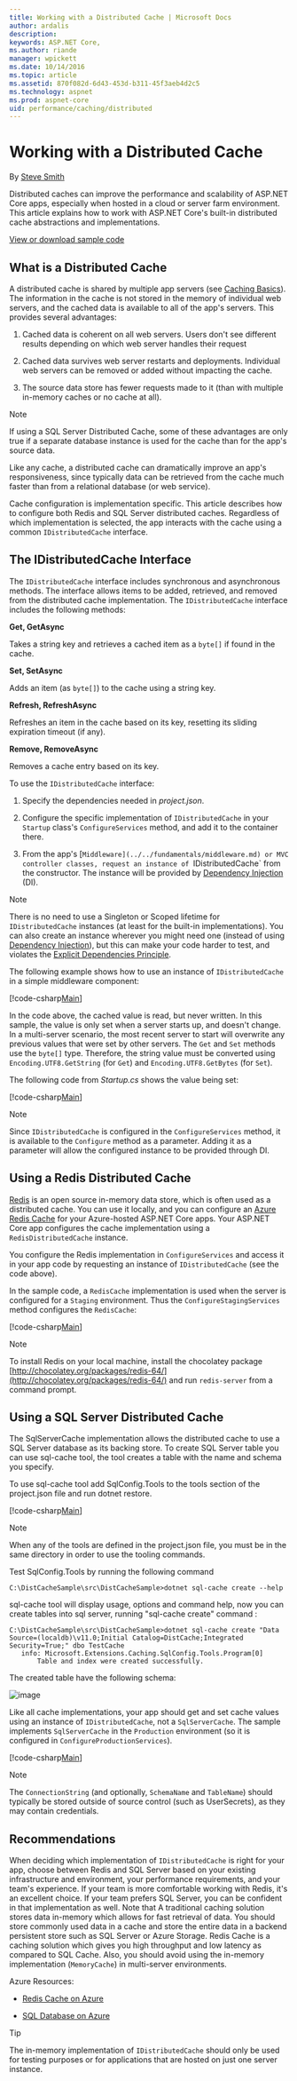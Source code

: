 ```yaml
---
title: Working with a Distributed Cache | Microsoft Docs
author: ardalis
description: 
keywords: ASP.NET Core,
ms.author: riande
manager: wpickett
ms.date: 10/14/2016
ms.topic: article
ms.assetid: 870f082d-6d43-453d-b311-45f3aeb4d2c5
ms.technology: aspnet
ms.prod: aspnet-core
uid: performance/caching/distributed
---
```

# Working with a Distributed Cache

By [Steve Smith](http://ardalis.com)

Distributed caches can improve the performance and scalability of ASP.NET Core apps, especially when hosted in a cloud or server farm environment. This article explains how to work with ASP.NET Core's built-in distributed cache abstractions and implementations.

[View or download sample code](https://github.com/aspnet/Docs/tree/master/aspnetcore/performance/caching/distributed/sample)

## What is a Distributed Cache

A distributed cache is shared by multiple app servers (see [Caching Basics](memory.md#caching-basics)). The information in the cache is not stored in the memory of individual web servers, and the cached data is available to all of the app's servers. This provides several advantages:

1. Cached data is coherent on all web servers. Users don't see different results depending on which web server handles their request

2. Cached data survives web server restarts and deployments. Individual web servers can be removed or added without impacting the cache.

3. The source data store has fewer requests made to it (than with multiple in-memory caches or no cache at all).

> [!NOTE]
> If using a SQL Server Distributed Cache, some of these advantages are only true if a separate database instance is used for the cache than for the app's source data.

Like any cache, a distributed cache can dramatically improve an app's responsiveness, since typically data can be retrieved from the cache much faster than from a relational database (or web service).

Cache configuration is implementation specific. This article describes how to configure both Redis and SQL Server distributed caches. Regardless of which implementation is selected, the app interacts with the cache using a common `IDistributedCache` interface.

## The IDistributedCache Interface

The `IDistributedCache` interface includes synchronous and asynchronous methods. The interface allows items to be added, retrieved, and removed from the distributed cache implementation. The `IDistributedCache` interface includes the following methods:

**Get, GetAsync**

Takes a string key and retrieves a cached item as a `byte[]` if found in the cache.

**Set, SetAsync**

Adds an item (as `byte[]`) to the cache using a string key.

**Refresh, RefreshAsync**

Refreshes an item in the cache based on its key, resetting its sliding expiration timeout (if any).

**Remove, RemoveAsync**

Removes a cache entry based on its key.

To use the `IDistributedCache` interface:

   1. Specify the dependencies needed in *project.json*.

   2. Configure the specific implementation of `IDistributedCache` in your `Startup` class's `ConfigureServices` method, and add it to the container there.

   3. From the app's [`Middleware](../../fundamentals/middleware.md) or MVC controller classes, request an instance of `IDistributedCache` from the constructor. The instance will be provided by [Dependency Injection](../../fundamentals/dependency-injection.md) (DI).

> [!NOTE]
> There is no need to use a Singleton or Scoped lifetime for `IDistributedCache` instances (at least for the built-in implementations). You can also create an instance wherever you might need one (instead of using [Dependency Injection](../../fundamentals/dependency-injection.md)), but this can make your code harder to test, and violates the [Explicit Dependencies Principle](http://deviq.com/explicit-dependencies-principle/).

The following example shows how to use an instance of `IDistributedCache` in a simple middleware component:

[!code-csharp[Main](./distributed/sample/src/DistCacheSample/StartTimeHeader.cs?highlight=15,18,21,27,28,29,30,31)]

In the code above, the cached value is read, but never written. In this sample, the value is only set when a server starts up, and doesn't change. In a multi-server scenario, the most recent server to start will overwrite any previous values that were set by other servers. The `Get` and `Set` methods use the `byte[]` type. Therefore, the string value must be converted using `Encoding.UTF8.GetString` (for `Get`) and `Encoding.UTF8.GetBytes` (for `Set`).

The following code from *Startup.cs* shows the value being set:

[!code-csharp[Main](./distributed/sample/src/DistCacheSample/Startup.cs?highlight=2,4,5,6&range=58-66)]

> [!NOTE]
> Since `IDistributedCache` is configured in the `ConfigureServices` method, it is available to the `Configure` method as a parameter. Adding it as a parameter will allow the configured instance to be provided through DI.

## Using a Redis Distributed Cache

[Redis](http://redis.io) is an open source in-memory data store, which is often used as a distributed cache. You can use it locally, and you can configure an [Azure Redis Cache](https://azure.microsoft.com/en-us/services/cache/) for your Azure-hosted ASP.NET Core apps. Your ASP.NET Core app configures the cache implementation using a `RedisDistributedCache` instance.

You configure the Redis implementation in `ConfigureServices` and access it in your app code by requesting an instance of `IDistributedCache` (see the code above).

In the sample code, a `RedisCache` implementation is used when the server is configured for a `Staging` environment. Thus the `ConfigureStagingServices` method configures the `RedisCache`:

[!code-csharp[Main](./distributed/sample/src/DistCacheSample/Startup.cs?highlight=8,9,10,11,12,13&range=27-40)]

> [!NOTE]
> To install Redis on your local machine, install the chocolatey package [http://chocolatey.org/packages/redis-64/](http://chocolatey.org/packages/redis-64/) and run `redis-server` from a command prompt.

## Using a SQL Server Distributed Cache

The SqlServerCache implementation allows the distributed cache to use a SQL Server database as its backing store. To create SQL Server table you can use sql-cache tool, the tool creates a table with the name and schema you specify.

To use sql-cache tool add SqlConfig.Tools to the tools section of the project.json file and run dotnet restore.

[!code-csharp[Main](./distributed/sample/src/DistCacheSample/project.json?highlight=6&range=14-20)]

> [!NOTE]
> When any of the tools are defined in the project.json file, you must be in the same directory in order to use the tooling commands.

Test SqlConfig.Tools by running the following command

```none
C:\DistCacheSample\src\DistCacheSample>dotnet sql-cache create --help
   ```

sql-cache tool  will display usage, options and command help, now you can create tables into sql server, running "sql-cache create" command :

```none
C:\DistCacheSample\src\DistCacheSample>dotnet sql-cache create "Data Source=(localdb)\v11.0;Initial Catalog=DistCache;Integrated Security=True;" dbo TestCache
   info: Microsoft.Extensions.Caching.SqlConfig.Tools.Program[0]
       Table and index were created successfully.
   ```

The created table have the following schema:

![image](distributed/_static/SqlServerCacheTable.png)

Like all cache implementations, your app should get and set cache values using an instance of `IDistributedCache`, not a `SqlServerCache`. The sample implements `SqlServerCache` in the `Production` environment (so it is configured in `ConfigureProductionServices`).

[!code-csharp[Main](./distributed/sample/src/DistCacheSample/Startup.cs?highlight=7,8,9,10,11,12&range=42-56)]

> [!NOTE]
> The `ConnectionString` (and optionally, `SchemaName` and `TableName`) should typically be stored outside of source control (such as UserSecrets), as they may contain credentials.

## Recommendations

When deciding which implementation of `IDistributedCache` is right for your app, choose between Redis and SQL Server based on your existing infrastructure and environment, your performance requirements, and your team's experience. If your team is more comfortable working with Redis, it's an excellent choice. If your team prefers SQL Server, you can be confident in that implementation as well. Note that A traditional caching solution stores data in-memory which allows for fast retrieval of data. You should store commonly used data in a cache and store the entire data in a backend persistent store such as SQL Server or Azure Storage. Redis Cache is a caching solution which gives you high throughput and low latency as compared to SQL Cache. Also, you should avoid using the in-memory implementation (`MemoryCache`) in multi-server environments.

Azure Resources:

* [Redis Cache on Azure](https://azure.microsoft.com/en-us/documentation/services/redis-cache/)

* [SQL Database on Azure](https://azure.microsoft.com/en-us/documentation/services/sql-database/)

>[!TIP]
> The in-memory implementation of `IDistributedCache` should only be used for testing purposes or for applications that are hosted on just one server instance.
